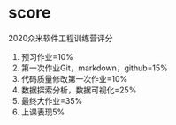 # score

<!-- keywords:key1;key2; -->  
<!-- description:this is a description -->  
<!-- coverimage:![cover](cover.jpg) -->

2020众米软件工程训练营评分

1. 预习作业=10%
2. 第一次作业Git，markdown，github=15%
3. 代码质量修改第一次作业=10%
4. 数据探索分析，数据可视化=25%
5. 最终大作业=35%
6. 上课表现5%